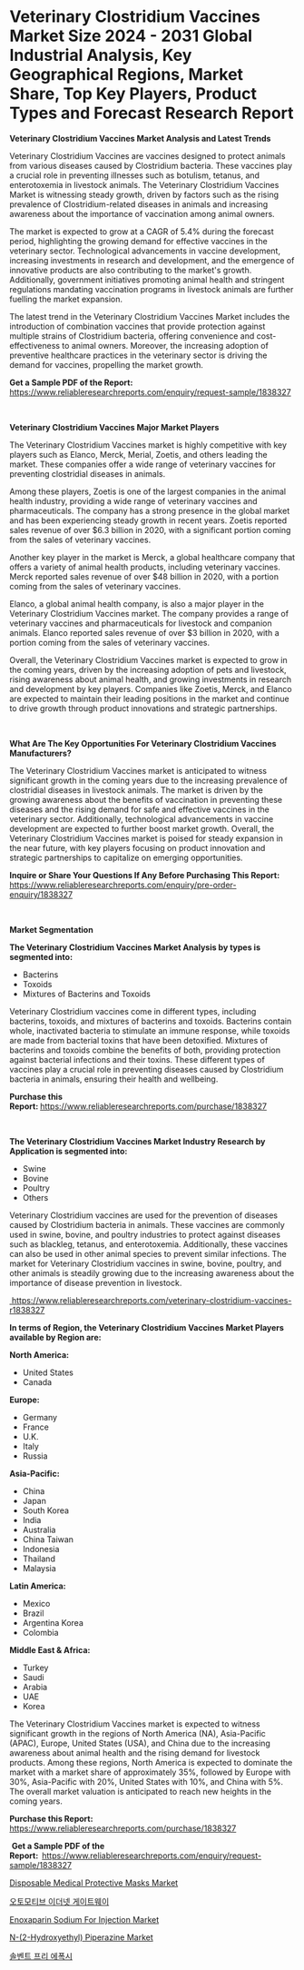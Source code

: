 <p><h1>Veterinary Clostridium Vaccines Market Size 2024 - 2031 Global Industrial Analysis, Key Geographical Regions, Market Share, Top Key Players, Product Types and Forecast Research Report</h1></p><p><strong>Veterinary Clostridium Vaccines Market Analysis and Latest Trends</strong></p>
<p><p>Veterinary Clostridium Vaccines are vaccines designed to protect animals from various diseases caused by Clostridium bacteria. These vaccines play a crucial role in preventing illnesses such as botulism, tetanus, and enterotoxemia in livestock animals. The Veterinary Clostridium Vaccines Market is witnessing steady growth, driven by factors such as the rising prevalence of Clostridium-related diseases in animals and increasing awareness about the importance of vaccination among animal owners.</p><p>The market is expected to grow at a CAGR of 5.4% during the forecast period, highlighting the growing demand for effective vaccines in the veterinary sector. Technological advancements in vaccine development, increasing investments in research and development, and the emergence of innovative products are also contributing to the market's growth. Additionally, government initiatives promoting animal health and stringent regulations mandating vaccination programs in livestock animals are further fuelling the market expansion.</p><p>The latest trend in the Veterinary Clostridium Vaccines Market includes the introduction of combination vaccines that provide protection against multiple strains of Clostridium bacteria, offering convenience and cost-effectiveness to animal owners. Moreover, the increasing adoption of preventive healthcare practices in the veterinary sector is driving the demand for vaccines, propelling the market growth.</p></p>
<p><strong>Get a Sample PDF of the Report:&nbsp;</strong> <a href="https://www.reliableresearchreports.com/enquiry/request-sample/1838327">https://www.reliableresearchreports.com/enquiry/request-sample/1838327</a></p>
<p>&nbsp;</p>
<p><strong>Veterinary Clostridium Vaccines Major Market Players</strong></p>
<p><p>The Veterinary Clostridium Vaccines market is highly competitive with key players such as Elanco, Merck, Merial, Zoetis, and others leading the market. These companies offer a wide range of veterinary vaccines for preventing clostridial diseases in animals.</p><p>Among these players, Zoetis is one of the largest companies in the animal health industry, providing a wide range of veterinary vaccines and pharmaceuticals. The company has a strong presence in the global market and has been experiencing steady growth in recent years. Zoetis reported sales revenue of over $6.3 billion in 2020, with a significant portion coming from the sales of veterinary vaccines.</p><p>Another key player in the market is Merck, a global healthcare company that offers a variety of animal health products, including veterinary vaccines. Merck reported sales revenue of over $48 billion in 2020, with a portion coming from the sales of veterinary vaccines.</p><p>Elanco, a global animal health company, is also a major player in the Veterinary Clostridium Vaccines market. The company provides a range of veterinary vaccines and pharmaceuticals for livestock and companion animals. Elanco reported sales revenue of over $3 billion in 2020, with a portion coming from the sales of veterinary vaccines.</p><p>Overall, the Veterinary Clostridium Vaccines market is expected to grow in the coming years, driven by the increasing adoption of pets and livestock, rising awareness about animal health, and growing investments in research and development by key players. Companies like Zoetis, Merck, and Elanco are expected to maintain their leading positions in the market and continue to drive growth through product innovations and strategic partnerships.</p></p>
<p>&nbsp;</p>
<p><strong>What Are The Key Opportunities For Veterinary Clostridium Vaccines Manufacturers?</strong></p>
<p><p>The Veterinary Clostridium Vaccines market is anticipated to witness significant growth in the coming years due to the increasing prevalence of clostridial diseases in livestock animals. The market is driven by the growing awareness about the benefits of vaccination in preventing these diseases and the rising demand for safe and effective vaccines in the veterinary sector. Additionally, technological advancements in vaccine development are expected to further boost market growth. Overall, the Veterinary Clostridium Vaccines market is poised for steady expansion in the near future, with key players focusing on product innovation and strategic partnerships to capitalize on emerging opportunities.</p></p>
<p><strong>Inquire or Share Your Questions If Any Before Purchasing This Report:</strong> <a href="https://www.reliableresearchreports.com/enquiry/pre-order-enquiry/1838327">https://www.reliableresearchreports.com/enquiry/pre-order-enquiry/1838327</a></p>
<p>&nbsp;</p>
<p><strong>Market Segmentation</strong></p>
<p><strong>The Veterinary Clostridium Vaccines Market Analysis by types is segmented into:</strong></p>
<p><ul><li>Bacterins</li><li>Toxoids</li><li>Mixtures of Bacterins and Toxoids</li></ul></p>
<p><p>Veterinary Clostridium vaccines come in different types, including bacterins, toxoids, and mixtures of bacterins and toxoids. Bacterins contain whole, inactivated bacteria to stimulate an immune response, while toxoids are made from bacterial toxins that have been detoxified. Mixtures of bacterins and toxoids combine the benefits of both, providing protection against bacterial infections and their toxins. These different types of vaccines play a crucial role in preventing diseases caused by Clostridium bacteria in animals, ensuring their health and wellbeing.</p></p>
<p><strong>Purchase this Report:&nbsp;</strong><a href="https://www.reliableresearchreports.com/purchase/1838327">https://www.reliableresearchreports.com/purchase/1838327</a></p>
<p>&nbsp;</p>
<p><strong>The Veterinary Clostridium Vaccines Market Industry Research by Application is segmented into:</strong></p>
<p><ul><li>Swine</li><li>Bovine</li><li>Poultry</li><li>Others</li></ul></p>
<p><p>Veterinary Clostridium vaccines are used for the prevention of diseases caused by Clostridium bacteria in animals. These vaccines are commonly used in swine, bovine, and poultry industries to protect against diseases such as blackleg, tetanus, and enterotoxemia. Additionally, these vaccines can also be used in other animal species to prevent similar infections. The market for Veterinary Clostridium vaccines in swine, bovine, poultry, and other animals is steadily growing due to the increasing awareness about the importance of disease prevention in livestock.</p></p>
<p><a href="https://www.reliableresearchreports.com/veterinary-clostridium-vaccines-r1838327">&nbsp;https://www.reliableresearchreports.com/veterinary-clostridium-vaccines-r1838327</a></p>
<p><strong>In terms of Region, the Veterinary Clostridium Vaccines Market Players available by Region are:</strong></p>
<p>
    <p> <strong> North America: </strong>
        <ul>
            <li>United States</li>
            <li>Canada</li>
        </ul>
        </p> 
    <p> <strong> Europe: </strong>
        <ul>
            <li>Germany</li>
            <li>France</li>
            <li>U.K.</li>
            <li>Italy</li>
            <li>Russia</li>
        </ul>
        </p> 
    <p> <strong> Asia-Pacific: </strong>
        <ul>
            <li>China</li>
            <li>Japan</li>
            <li>South Korea</li>
            <li>India</li>
            <li>Australia</li>
            <li>China Taiwan</li>
            <li>Indonesia</li>
            <li>Thailand</li>
            <li>Malaysia</li>
        </ul>
        </p> 
    <p> <strong> Latin America: </strong>
        <ul>
            <li>Mexico</li>
            <li>Brazil</li>
            <li>Argentina Korea</li>
            <li>Colombia</li>
        </ul>
        </p> 
    <p> <strong> Middle East & Africa: </strong>
        <ul>
            <li>Turkey</li>
            <li>Saudi</li>
            <li>Arabia</li>
            <li>UAE</li>
            <li>Korea</li>
        </ul>
    </p>
    </p>
<p><p>The Veterinary Clostridium Vaccines market is expected to witness significant growth in the regions of North America (NA), Asia-Pacific (APAC), Europe, United States (USA), and China due to the increasing awareness about animal health and the rising demand for livestock products. Among these regions, North America is expected to dominate the market with a market share of approximately 35%, followed by Europe with 30%, Asia-Pacific with 20%, United States with 10%, and China with 5%. The overall market valuation is anticipated to reach new heights in the coming years.</p></p>
<p><strong>Purchase this Report: </strong><a href="https://www.reliableresearchreports.com/purchase/1838327">https://www.reliableresearchreports.com/purchase/1838327</a></p>
<p>&nbsp;<strong>Get a Sample PDF of the Report:&nbsp;&nbsp;</strong><a href="https://www.reliableresearchreports.com/enquiry/request-sample/1838327">https://www.reliableresearchreports.com/enquiry/request-sample/1838327</a></p>
<p><strong></strong></p>
<p><p><a href="https://github.com/Hazelklievgspy6vdcsmu106w/Market-Research-Report-List-2/blob/main/disposable-medical-protective-masks-market.md">Disposable Medical Protective Masks Market</a></p><p><a href="https://medium.com/@mathieu.rico66/%EC%98%A4%ED%86%A0%EB%AA%A8%ED%8B%B0%EB%B8%8C-%EC%9D%B4%EB%8D%94%EB%84%B7-%EA%B2%8C%EC%9D%B4%ED%8A%B8%EC%9B%A8%EC%9D%B4-%EC%8B%9C%EC%9E%A5-%EC%A0%90%EC%9C%A0%EC%9C%A8-%EC%A7%84%ED%99%94-%EB%B0%8F-%EC%8B%9C%EC%9E%A5-%EC%84%B1%EC%9E%A5-%EC%B6%94%EC%9D%B4-2024%EB%85%84-2031%EB%85%84-0a7de0532fcc">오토모티브 이더넷 게이트웨이</a></p><p><a href="https://github.com/lubmix/Market-Research-Report-List-2/blob/main/enoxaparin-sodium-for-injection-market.md">Enoxaparin Sodium For Injection Market</a></p><p><a href="https://issuu.com/reportprime-2/docs/n-2-hydroxyethyl-piperazine-market-size-2030.pptx">N-(2-Hydroxyethyl) Piperazine Market</a></p><p><a href="https://github.com/rick7624/Market-Research-Report-List-1/blob/main/436731757519.md">솔벤트 프리 에폭시</a></p></p>